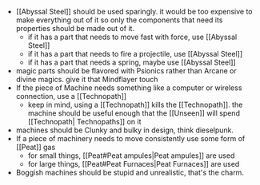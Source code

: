 - [[Abyssal Steel]] should be used sparingly. it would be too expensive to make everything out of it so only the components that need its properties should be made out of it.
	- if it has a part that needs to move fast with force, use [[Abyssal Steel]]
	- if it has a part that needs to fire a projectile, use [[Abyssal Steel]]
	- if it has a part that needs a spring, maybe use [[Abyssal Steel]]
- magic parts should be flavored with Psionics rather than Arcane or divine magics. give it that Mindflayer touch
- If the piece of Machine needs something like a computer or wireless connection, use a [[Technopath]]
	- keep in mind, using a [[Technopath]] kills the [[Technopath]]. the machine should be useful enough that the [[Unseen]] will spend [[Technopath| Technopaths]] on it
- machines should be Clunky and bulky in design, think dieselpunk.
- If a piece of machinery needs to move consistently use some form of [[Peat]] gas
	- for small things, [[Peat#Peat ampules|Peat ampules]] are used
	- for large things, [[Peat#Peat Furnaces|Peat Furnaces]] are used
- Boggish machines should be stupid and unrealistic, that's the charm. 